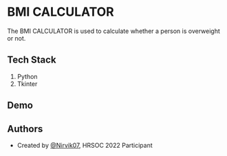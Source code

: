 
# BMI CALCULATOR

The BMI CALCULATOR is used to calculate whether a person is overweight or not.


## Tech Stack
1. Python
2. Tkinter


## Demo




## Authors

- Created by [@Nirvik07](https://github.com/Nirvik07), HRSOC 2022 Participant

